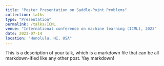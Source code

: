 ```yaml
---
title: "Poster Presentation on Saddle-Point Problems"
collection: talks
type: "Presentation"
permalink: /talks/ICML
venue: "International conference on machine learning (ICML), 2023"
date: 2023-07-14
location: "Honolulu, HI, USA"
---
```


This is a description of your talk, which is a markdown file that can be all markdown-ified like any other post. Yay markdown!
